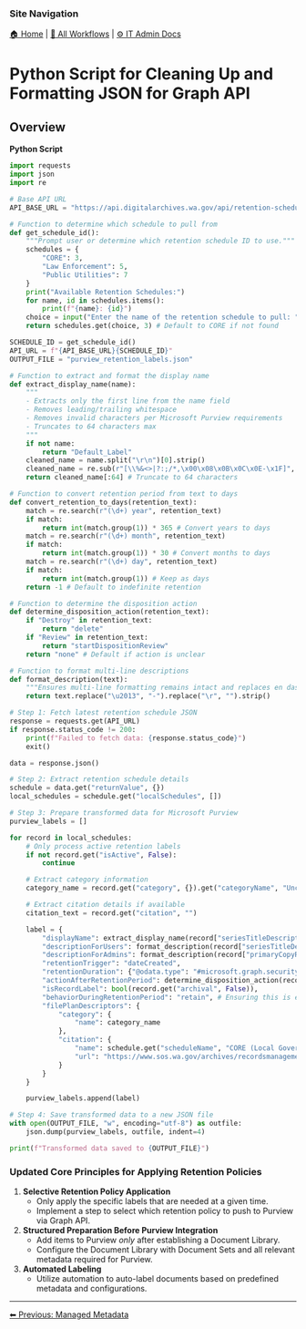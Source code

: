 <!-- description: Documentation about Python Script for Cleaning Up and Formatting JSON for Graph API for Your Organization. -->

### Site Navigation
[🏠 Home](../../README.md) | [📂 All Workflows](../../users/users.md) | [⚙ IT Admin Docs](../README.md)

# Python Script for Cleaning Up and Formatting JSON for Graph API

## Overview
**Python Script**
```python
import requests
import json
import re

# Base API URL
API_BASE_URL = "https://api.digitalarchives.wa.gov/api/retention-schedules/"

# Function to determine which schedule to pull from
def get_schedule_id():
	"""Prompt user or determine which retention schedule ID to use."""
	schedules = {
		"CORE": 3,
		"Law Enforcement": 5,
		"Public Utilities": 7
	}
	print("Available Retention Schedules:")
	for name, id in schedules.items():
		print(f"{name}: {id}")
	choice = input("Enter the name of the retention schedule to pull: ").strip()
	return schedules.get(choice, 3) # Default to CORE if not found

SCHEDULE_ID = get_schedule_id()
API_URL = f"{API_BASE_URL}{SCHEDULE_ID}"
OUTPUT_FILE = "purview_retention_labels.json"

# Function to extract and format the display name
def extract_display_name(name):
	"""
	- Extracts only the first line from the name field
	- Removes leading/trailing whitespace
	- Removes invalid characters per Microsoft Purview requirements
	- Truncates to 64 characters max
	"""
	if not name:
		return "Default_Label"
	cleaned_name = name.split("\r\n")[0].strip()
	cleaned_name = re.sub(r"[\\%&<>|?:;/*,\x00\x08\x0B\x0C\x0E-\x1F]", "", cleaned_name) # Remove invalid characters
	return cleaned_name[:64] # Truncate to 64 characters

# Function to convert retention period from text to days
def convert_retention_to_days(retention_text):
	match = re.search(r"(\d+) year", retention_text)
	if match:
		return int(match.group(1)) * 365 # Convert years to days
	match = re.search(r"(\d+) month", retention_text)
	if match:
		return int(match.group(1)) * 30 # Convert months to days
	match = re.search(r"(\d+) day", retention_text)
	if match:
		return int(match.group(1)) # Keep as days
	return -1 # Default to indefinite retention

# Function to determine the disposition action
def determine_disposition_action(retention_text):
	if "Destroy" in retention_text:
		return "delete"
	if "Review" in retention_text:
		return "startDispositionReview"
	return "none" # Default if action is unclear

# Function to format multi-line descriptions
def format_description(text):
	"""Ensures multi-line formatting remains intact and replaces en dashes"""
	return text.replace("\u2013", "-").replace("\r", "").strip()

# Step 1: Fetch latest retention schedule JSON
response = requests.get(API_URL)
if response.status_code != 200:
	print(f"Failed to fetch data: {response.status_code}")
	exit()

data = response.json()

# Step 2: Extract retention schedule details
schedule = data.get("returnValue", {})
local_schedules = schedule.get("localSchedules", [])

# Step 3: Prepare transformed data for Microsoft Purview
purview_labels = []

for record in local_schedules:
	# Only process active retention labels
	if not record.get("isActive", False):
		continue

	# Extract category information
	category_name = record.get("category", {}).get("categoryName", "Uncategorized")

	# Extract citation details if available
	citation_text = record.get("citation", "")

	label = {
		"displayName": extract_display_name(record["seriesTitleDescription"]),
		"descriptionForUsers": format_description(record["seriesTitleDescription"]),
		"descriptionForAdmins": format_description(record["primaryCopyRetention"]),
		"retentionTrigger": "dateCreated",
		"retentionDuration": {"@odata.type": "#microsoft.graph.security.retentionDurationInDays", "days": convert_retention_to_days(record["primaryCopyRetention"])},
		"actionAfterRetentionPeriod": determine_disposition_action(record["primaryCopyRetention"]),
		"isRecordLabel": bool(record.get("archival", False)),
		"behaviorDuringRetentionPeriod": "retain", # Ensuring this is explicitly defined
		"filePlanDescriptors": {
			"category": {
				"name": category_name
			},
			"citation": {
				"name": schedule.get("scheduleName", "CORE (Local Government Common Records Retention Schedule)"),
				"url": "https://www.sos.wa.gov/archives/recordsmanagement/local-government-records-retention-schedules---alphabetical-list.aspx"
			}
		}
	}

	purview_labels.append(label)

# Step 4: Save transformed data to a new JSON file
with open(OUTPUT_FILE, "w", encoding="utf-8") as outfile:
	json.dump(purview_labels, outfile, indent=4)

print(f"Transformed data saved to {OUTPUT_FILE}")
```

### Updated Core Principles for Applying Retention Policies

1. **Selective Retention Policy Application**
    - Only apply the specific labels that are needed at a given time.
    - Implement a step to select which retention policy to push to Purview via Graph API.
2. **Structured Preparation Before Purview Integration**
    - Add items to Purview _only_ after establishing a Document Library.
    - Configure the Document Library with Document Sets and all relevant metadata required for Purview.
3. **Automated Labeling**
    - Utilize automation to auto-label documents based on predefined metadata and configurations.

---

[⬅ Previous: Managed Metadata](managed-metadata.md)